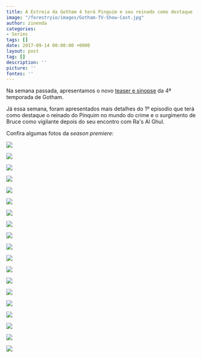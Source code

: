 ```yaml
---
title: A Estreia da Gotham 4 terá Pinguim e seu reinado como destaque
image: "/forestryio/images/Gotham-TV-Show-Cast.jpg"
author: zinenda
categories:
- Series
tags: []
date: 2017-09-14 00:00:00 +0000
layout: post
tag: []
description: ''
picture: ''
fontes: ''
---
```



Na semana passada, apresentamos o novo [teaser e sinopse](http://maning.tech/series/2017/09/09/gotham-tem-novo-trailer-e-sinopse/) da 4ª temporada de Gotham.

Já essa semana, foram apresentados mais detalhes do 1º episodio que terá como destaque o reinado do Pinquim no mundo do crime e o surgimento de Bruce como vigilante depois do seu encontro com Ra's Al Ghul.

Confira algumas fotos da *season premiere*:

![](/forestryio/images/content_pic-19.jpg)

![](/forestryio/images/content_pic-4.jpg)

![](/forestryio/images/content_pic-2-1.jpg)

![](/forestryio/images/content_pic-3-1.jpg)

![](/forestryio/images/content_pic-4.jpg)

![](/forestryio/images/content_pic-5.jpg)

![](/forestryio/images/content_pic-6.jpg)

![](/forestryio/images/content_pic-7.jpg)

![](/forestryio/images/content_pic-8.jpg)

![](/forestryio/images/content_pic-9.jpg)

![](/forestryio/images/content_pic-10.jpg)

![](/forestryio/images/content_pic-11.jpg)

![](/forestryio/images/content_pic-12.jpg)

![](/forestryio/images/content_pic-13.jpg)

![](/forestryio/images/content_pic-15.jpg)

![](/forestryio/images/content_pic-16.jpg)

![](/forestryio/images/content_pic-17.jpg)

![](/forestryio/images/content_pic-18.jpg)

![](/forestryio/images/content_pic-14.jpg)

